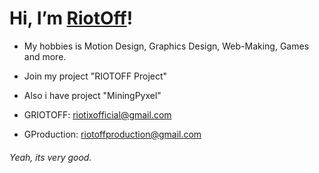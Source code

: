 # Hi, I’m [RiotOff]!
- My hobbies is Motion Design, Graphics Design, Web-Making, Games and more.

- Join my project "RIOTOFF Project"

- Also i have project "MiningPyxel"

- GRIOTOFF: riotixofficial@gmail.com

- GProduction: riotoffproduction@gmail.com

###### Yeah, its very good.

<!-- dark -->

[RiotOff]: https://riotoff.ml
